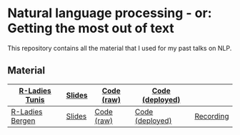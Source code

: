 # Natural language processing - or: Getting the most out of text

This repository contains all the material that I used for my past talks on NLP.

## Material

| [R-Ladies Tunis](https://github.com/cosimameyer/nlp-rladies-tunis/blob/main/README.md)| [Slides](https://github.com/cosimameyer/nlp-rladies-tunis/blob/main/README.md) | [Code (raw)](https://github.com/cosimameyer/nlp-rladies-tunis/tree/main/code) | [Code (deployed)]() |  |
|--------|--------|----------|----------|----------|
| [R-Ladies Bergen](https://github.com/cosimameyer/nlp-rladies-bergen/edit/main/README.md)| [Slides](http://cosimameyer.rbind.io/slides/nlp-rladies/talk#1) | [Code (raw)](https://github.com/cosimameyer/nlp-rladies-bergen/tree/main/code) | [Code (deployed)](https://nlp-bergen.netlify.app) | [Recording](https://youtu.be/bvqur70ZmyM) |
